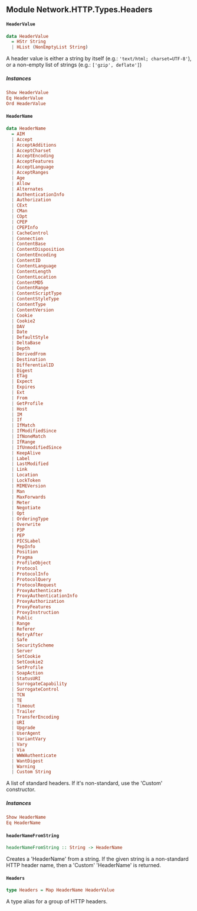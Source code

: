 ## Module Network.HTTP.Types.Headers

#### `HeaderValue`

``` purescript
data HeaderValue
  = HStr String
  | HList (NonEmptyList String)
```

A header value is either a string by itself (e.g.:
`'text/html; charset=UTF-8'`), or a non-empty list of strings
(e.g.: `['gzip', deflate']`)

##### Instances
``` purescript
Show HeaderValue
Eq HeaderValue
Ord HeaderValue
```

#### `HeaderName`

``` purescript
data HeaderName
  = AIM
  | Accept
  | AcceptAdditions
  | AcceptCharset
  | AcceptEncoding
  | AcceptFeatures
  | AcceptLanguage
  | AcceptRanges
  | Age
  | Allow
  | Alternates
  | AuthenticationInfo
  | Authorization
  | CExt
  | CMan
  | COpt
  | CPEP
  | CPEPInfo
  | CacheControl
  | Connection
  | ContentBase
  | ContentDisposition
  | ContentEncoding
  | ContentID
  | ContentLanguage
  | ContentLength
  | ContentLocation
  | ContentMD5
  | ContentRange
  | ContentScriptType
  | ContentStyleType
  | ContentType
  | ContentVersion
  | Cookie
  | Cookie2
  | DAV
  | Date
  | DefaultStyle
  | DeltaBase
  | Depth
  | DerivedFrom
  | Destination
  | DifferentialID
  | Digest
  | ETag
  | Expect
  | Expires
  | Ext
  | From
  | GetProfile
  | Host
  | IM
  | If
  | IfMatch
  | IfModifiedSince
  | IfNoneMatch
  | IfRange
  | IfUnmodifiedSince
  | KeepAlive
  | Label
  | LastModified
  | Link
  | Location
  | LockToken
  | MIMEVersion
  | Man
  | MaxForwards
  | Meter
  | Negotiate
  | Opt
  | OrderingType
  | Overwrite
  | P3P
  | PEP
  | PICSLabel
  | PepInfo
  | Position
  | Pragma
  | ProfileObject
  | Protocol
  | ProtocolInfo
  | ProtocolQuery
  | ProtocolRequest
  | ProxyAuthenticate
  | ProxyAuthenticationInfo
  | ProxyAuthorization
  | ProxyFeatures
  | ProxyInstruction
  | Public
  | Range
  | Referer
  | RetryAfter
  | Safe
  | SecurityScheme
  | Server
  | SetCookie
  | SetCookie2
  | SetProfile
  | SoapAction
  | StatusURI
  | SurrogateCapability
  | SurrogateControl
  | TCN
  | TE
  | Timeout
  | Trailer
  | TransferEncoding
  | URI
  | Upgrade
  | UserAgent
  | VariantVary
  | Vary
  | Via
  | WWWAuthenticate
  | WantDigest
  | Warning
  | Custom String
```

A list of standard headers. If it's non-standard, use the
'Custom' constructor.

##### Instances
``` purescript
Show HeaderName
Eq HeaderName
```

#### `headerNameFromString`

``` purescript
headerNameFromString :: String -> HeaderName
```

Creates a 'HeaderName' from a string. If the given string is a
non-standard HTTP header name, then a 'Custom' 'HeaderName' is
returned.

#### `Headers`

``` purescript
type Headers = Map HeaderName HeaderValue
```

A type alias for a group of HTTP headers.


